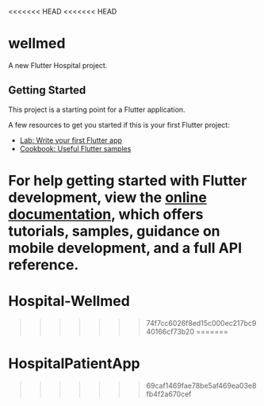 <<<<<<< HEAD
<<<<<<< HEAD
# wellmed

A new Flutter Hospital project.

## Getting Started

This project is a starting point for a Flutter application.

A few resources to get you started if this is your first Flutter project:

- [Lab: Write your first Flutter app](https://docs.flutter.dev/get-started/codelab)
- [Cookbook: Useful Flutter samples](https://docs.flutter.dev/cookbook)

For help getting started with Flutter development, view the
[online documentation](https://docs.flutter.dev/), which offers tutorials,
samples, guidance on mobile development, and a full API reference.
=======
# Hospital-Wellmed
>>>>>>> 74f7cc6026f8ed15c000ec217bc940166cf73b20
=======
# HospitalPatientApp
>>>>>>> 69caf1469fae78be5af469ea03e8fb4f2a670cef
